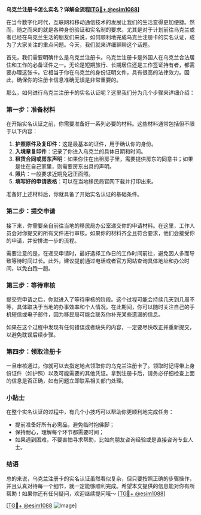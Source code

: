 **乌克兰注册卡怎么实名？详解全流程[[TG💪+ @esim1088](https://t.me/s/esim1088)]**

在当今数字化时代，互联网和移动通信技术的发展让我们的生活变得更加便捷。然而，随之而来的就是各种身份验证和实名制的要求。尤其是对于计划前往乌克兰或者已经在乌克兰生活的朋友们来说，如何顺利地完成乌克兰注册卡的实名认证，成为了大家关注的重点问题。今天，我们就来详细聊聊这个话题。

首先，我们需要明确什么是乌克兰注册卡。乌克兰注册卡是外国人在乌克兰合法居住和工作的必备证件之一。无论是短期旅行、长期居住还是工作签证持有者，都需要办理这张卡。它相当于你在乌克兰的身份证明文件，具有很高的法律效力。因此，确保你的注册卡信息准确无误是非常重要的。

那么，如何进行乌克兰注册卡的实名认证呢？这里我们分为几个步骤来详细介绍：

### 第一步：准备材料

在开始实名认证之前，你需要准备好一系列必要的材料。这些材料通常包括但不限于以下内容：

1. **护照原件及复印件**：这是最基本的证件，用于确认你的身份。
2. **入境章复印件**：记录了你进入乌克兰的具体日期和时间。
3. **租赁合同或房东声明**：如果你住在出租房子里，需要提供房东的同意书；如果是住在自己家里，则需要房东出具的声明。
4. **照片**：一般要求近期免冠正面照。
5. **填写好的申请表格**：可以在当地移民局官网下载并打印出来。

准备好上述材料后，你就具备了开始实名认证的基础条件。

### 第二步：提交申请

接下来，你需要亲自前往当地的移民局办公室递交你的申请材料。在这里，工作人员会对你提交的所有文件进行审核。如果你的材料齐全且符合要求，他们会接受你的申请，并安排进一步的流程。

需要注意的是，在递交申请时，最好选择工作日的工作时间前往，避免因人多而导致等待时间过长。此外，建议提前通过电话或者官方网站查询具体地址和办公时间，以免白跑一趟。

### 第三步：等待审核

提交完申请之后，你就进入了等待审核的阶段。这个过程可能会持续几天到几周不等，具体取决于当地的办事效率和个人情况。在此期间，你可以随时关注自己的手机短信或电子邮件，因为移民局可能会联系你补充某些遗漏的信息。

如果在这个过程中发现有任何错误或者缺失的内容，一定要尽快改正并重新提交，以避免耽误后续步骤。

### 第四步：领取注册卡

一旦审核通过，你就可以去指定地点领取你的乌克兰注册卡了。领取时记得带上身份证件（如护照）以及可能需要的其他凭证。拿到注册卡后，请务必仔细检查上面的信息是否正确，如有问题立即联系相关部门处理。

### 小贴士

在整个实名认证的过程中，有几个小技巧可以帮助你更顺利地完成任务：

- 提前准备好所有必需品，避免临时抱佛脚；
- 保持耐心，理解每个环节都需要时间；
- 如果遇到困难，不要害怕寻求帮助，比如向朋友咨询经验或是直接咨询专业人士。

### 结语

总的来说，乌克兰注册卡的实名认证虽然看似复杂，但只要按照正确的步骤操作，并且认真对待每一个细节，就一定能够顺利完成。希望本文提供的信息能对你有所帮助！如果你还有任何疑问，欢迎继续提问哦～ [[TG💪+ @esim1088](https://t.me/s/esim1088)]

[[TG💪+ @esim1088](https://t.me/s/esim1088) ![Image](https://i.postimg.cc/4NQfJmqS/Snipaste-2025-05-13-00-14-12.png)]